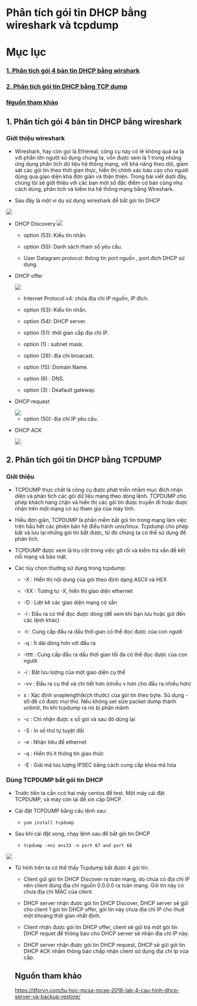 # Phân tích gói tin DHCP bằng wireshark và tcpdump

# Mục lục

### [1. Phân tích gói 4 bản tin DHCP bằng wirshark](https://github.com/phancong0897/Congphan/blob/master/DHCP/DHCP-with-wireshark-and-tcpdump.md#1--ph%C3%A2n-t%C3%ADch-g%C3%B3i-4-b%E1%BA%A3n-tin-dhcp-b%E1%BA%B1ng-wireshark)

### [2. Phân tích gói tin DHCP bằng TCP dump](https://github.com/phancong0897/Congphan/blob/master/DHCP/DHCP-with-wireshark-and-tcpdump.md#2-ph%C3%A2n-t%C3%ADch-g%C3%B3i-tin-dhcp-b%E1%BA%B1ng-tcpdump)

### [ Nguồn tham khảo](https://github.com/phancong0897/Congphan/blob/master/DHCP/DHCP-with-wireshark-and-tcpdump.md#ngu%E1%BB%93n-tham-kh%E1%BA%A3o)

## 1.  Phân tích gói 4 bản tin DHCP bằng wireshark

### Giới thiệu wireshark

- Wireshark, hay còn gọi là Ethereal, công cụ này có lẽ không quá xa lạ với phần lớn người sử dụng chúng ta, vốn được xem là 1 trong những ứng dụng phân tích dữ liệu hệ thống mạng, với khả năng theo dõi, giám sát các gói tin theo thời gian thực, hiển thị chính xác báo cáo cho người dùng qua giao diện khá đơn giản và thân thiện. Trong bài viết dưới đây, chúng tôi sẽ giới thiệu với các bạn một số đặc điểm cơ bản cũng như cách dùng, phân tích và kiểm tra hệ thống mạng bằng Wireshark.

- Sau đây là một ví dụ sử dụng wireshark để bắt gói tin DHCP

<img src="https://imgur.com/Cna5vtR.png">

- DHCP Discovery
    <img src="https://imgur.com/rQP9kRa.png">

    - option (53): Kiểu tin nhắn.
    
    - option (55): Danh sách tham số yêu cầu.

    - User Datagram protocol: thông tin port nguồn , port đích DHCP sử dụng.

- DHCP offer

    <img src="https://imgur.com/x914ykv.png">

    - Internet Protocol v4: chứa địa chỉ IP nguồn, IP đích.

    - option (53): Kiểu tin nhắn.

    - option (54): DHCP server.

    - option (51): thời gian cấp địa chỉ IP.

    - option (1) : subnet mask.

    - option (28): địa chỉ broacast.

    - option (15): Domain Name.

    - option (6) : DNS.

    - option (3) : Deafault gateway.

- DHCP request

    <img src="https://imgur.com/i5sGA0K.png">

    - option (50): địa chỉ IP yêu cầu.

- DHCP ACK

    <img src="https://imgur.com/9RhP3qk.png">

## 2. Phân tích gói tin DHCP bằng TCPDUMP

### Giới thiệu

- TCPDUMP thực chất là công cụ được phát triển nhằm mục đích nhận diện và phân tích các gói dữ liệu mạng theo dòng lệnh. TCPDUMP cho phép khách hàng chặn và hiển thị các gói tin được truyền đi hoặc được nhận trên một mạng có sự tham gia của máy tính.

- Hiểu đơn giản, TCPDUMP là phần mềm bắt gói tin trong mạng làm việc trên hầu hết các phiên bản hệ điều hành unix/linux. Tcpdump cho phép bắt và lưu lại những gói tin bắt được, từ đó chúng ta có thể sử dụng để phân tích.

- TCPDUMP được xem là trụ cột trong việc gỡ rối và kiểm tra vấn đề kết nối mạng và bảo mật.

- Các tùy chọn thường sử dụng trong tcpdump:

    - -X : Hiển thị nội dung của gói theo định dạng ASCII và HEX

    - -XX : Tương tự -X, hiển thị giao diện ethernet

    - -D : Liệt kê các giao diện mạng có sẵn

    - -l : Đầu ra có thể đọc được dòng (để xem khi bạn lưu hoặc gửi đến các lệnh khác)

    - -t : Cung cấp đầu ra dấu thời gian có thể đọc được của con người

    - -q : Ít dài dòng hơn với đầu ra

    - -tttt : Cung cấp đầu ra dấu thời gian tối đa có thể đọc được của con người

    - -i : Bắt lưu lượng của một giao diện cụ thể

    - -vv : Đầu ra cụ thể và chi tiết hơn (nhiều v hơn cho đầu ra nhiều hơn)

    - s : Xác định snaplength(kích thước) của gói tin theo byte. Sử dụng -s0 để có được mọi thứ. Nếu không set size packet dump thành unlimit, thì khi tcpdump ra nó bị phân mảnh

    - -c : Chỉ nhận được x số gói và sau đó dừng lại

    - -S : In số thứ tự tuyệt đối

    - -e : Nhận tiêu đề ethernet

    - -q : Hiển thị ít thông tin giao thức

    - -E : Giải mã lưu lượng IPSEC bằng cách cung cấp khóa mã hóa

### Dùng TCPDUMP bắt gói tin DHCP

- Trước tiên ta cần ccó hai máy centos để test. Một máy cài đặt TCPDUMP, và máy còn lại để xin cấp DHCP.

- Cài đặt TCPDUMP bằng câu lệnh sau:

    - ` yum install tcpdump `

- Sau khi cài đặt xong, chạy lệnh sau để bắt gói tin DHCP

    - ` tcpdump -nni ens33 -n port 67 and port 68 `

<img src="https://imgur.com/lh0hRVE.png">

- Từ hình trên ta có thể thấy Tcpdump bắt được 4 gói tin:

    - Client gửi gói tin DHCP Discover ra toàn mạng, do chưa có địa chỉ IP nên client dùng địa chỉ nguồn 0.0.0.0 ra toàn mạng. Gói tin này có chưa địa chỉ MAC của client.

    - DHCP server nhận được gói tin DHCP Discover, DHCP server sẽ gửi cho client 1 gói tin DHCP offer, gói tin này chưa địa chỉ IP cho thuê một khoảng thời gian nhất định.

    - Client nhận được gói tin DHCP offer, client sẽ gửi trả một gói tin DHCP requet để thông báo cho DHCP server sẽ nhận địa chỉ IP này.

    - DHCP server nhận được gói tin DHCP request, DHCP sẽ gửi gói tin DHCP ACK nhằm thông báo chấp nhận client sử dụng địa chỉ Ip vừa cấp.

    ## Nguồn tham khảo

    https://itforvn.com/tu-hoc-mcsa-mcse-2016-lab-4-cau-hinh-dhcp-server-va-backup-restore/







